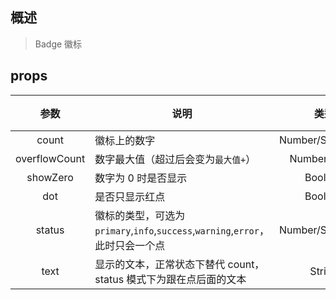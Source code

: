 ## 概述

> Badge 徽标

## props

|     参数      | 说明                                                                           |        类型        | 默认值 |
| :-----------: | ------------------------------------------------------------------------------ | :----------------: | :----: |
|     count     | 徽标上的数字                                                                   | Number/String/slot |   -    |
| overflowCount | 数字最大值（超过后会变为`最大值+`）                                            |   Number/String    |   99   |
|   showZero    | 数字为 0 时是否显示                                                            |      Boolean       | false  |
|      dot      | 是否只显示红点                                                                 |      Boolean       | false  |
|    status     | 徽标的类型，可选为`primary`,`info`,`success`,`warning`,`error`，此时只会一个点 | Number/String/slot |   -    |
|     text      | 显示的文本，正常状态下替代 count，status 模式下为跟在点后面的文本              |       String       |   -    |
